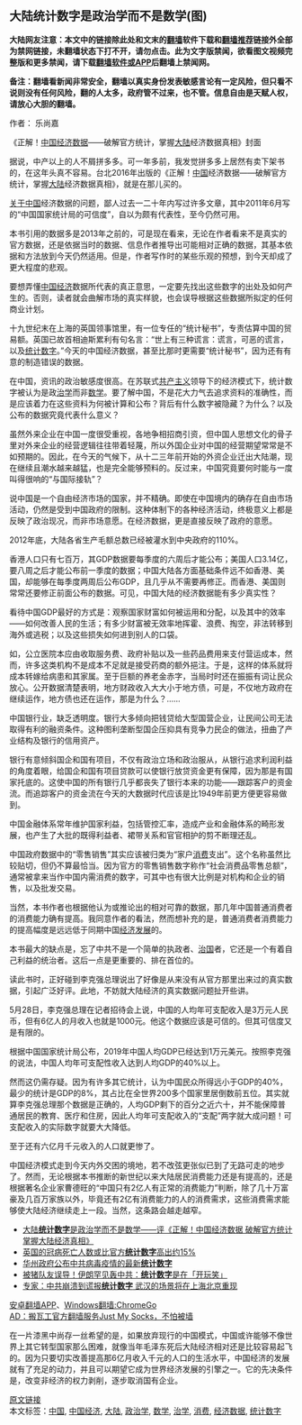  <h2>大陆统计数字是政治学而不是数学(图)</h2> <p class="notice"><b>大陆网友注意：本文中的链接除此处和文末的<a href="https://github.com/bannedbook/fanqiang" >翻墙</a>软件下载和<a href="https://github.com/killgcd/justmysocks/blob/master/README.md">翻墙推荐</a>链接外全部为禁网链接，未翻墙状态下打不开，请勿点击。此为文字版禁闻，欲看图文视频完整版和更多禁闻，请下载<a href="https://github.com/bannedbook/fanqiang">翻墙软件或APP</a>后翻墙上禁闻网。</p><p>备注：翻墙看新闻非常安全，翻墙以真实身份发表敏感言论有一定风险，但只看不说则没有任何风险，翻的人太多，政府管不过来，也不管。信息自由是天赋人权，请放心大胆的翻墙。</b></p>  <div class="entry"> <p>作者： 乐尚嘉</p> <p id="conimg">《正解！<a href="https://www.bannedbook.org/bnews/tag/%E4%B8%AD%E5%9B%BD/" class="st_tag internal_tag" rel="tag" title="标签 中国 下的日志">中国</a><a href="https://www.bannedbook.org/bnews/tag/%E7%BB%8F%E6%B5%8E%E6%95%B0%E6%8D%AE/" class="st_tag internal_tag" rel="tag" title="标签 经济数据 下的日志">经济数据</a>——破解官方统计，掌握<a href="https://www.bannedbook.org/bnews/tag/%e5%a4%a7%e9%99%86/" class="st_tag internal_tag" rel="tag" title="标签 大陆 下的日志">大陆</a>经济数据真相》封面</p> <p>据说，中产以上的人不屑拼多多。可一年多前，我发觉拼多多上居然有卖下架书的，在这年头真不容易。台北2016年出版的《正解！<span class='wp_keywordlink_affiliate'><a href="https://www.bannedbook.org/" title="中国" target="_blank">中国</a></span>经济数据——破解官方统计，掌握<span class='wp_keywordlink_affiliate'><a href="https://www.bannedbook.org/" title="大陆" target="_blank">大陆</a></span>经济数据真相》，就是在那儿买的。</p> <p><span class='wp_keywordlink'><a href="https://www.bannedbook.org/forum2/topic19.html" title="关于中国的一百个常识" target="_blank">关于中国</a></span>经济数据的问题，鄙人过去一二十年内写过许多文章，其中2011年6月写的“中国国家统计局的可信度”，自以为颇有代表性，至今仍然可用。</p> <p>本书引用的数据多是2013年之前的，可是现在看来，无论在作者看来不是真实的官方数据，还是依据当时的数据、信息作者推导出可能相对正确的数据，其基本依据和方法放到今天仍然适用。但是，作者写作时的某些乐观的预想，到今天却成了更大程度的悲观。</p> <p>要想弄懂<a href="https://www.bannedbook.org/bnews/tag/%e4%b8%ad%e5%9b%bd%e7%bb%8f%e6%b5%8e/" class="st_tag internal_tag" rel="tag" title="标签 中国经济 下的日志">中国经济</a>数据所代表的真正意思，一定要先找出这些数字的出处及如何产生的。否则，读者就会曲解市场的真实样貌，也会误导根据这些数据所拟定的任何商业计划。</p>  <p>十九世纪末在上海的英国领事馆里，有一位专任的“统计秘书”，专责估算中国的贸易额。英国已故首相迪斯累利有句名言：“世上有三种谎言：谎言，可恶的谎言，以及<a href="https://www.bannedbook.org/bnews/tag/%E7%BB%9F%E8%AE%A1%E6%95%B0%E5%AD%97/" class="st_tag internal_tag" rel="tag" title="标签 统计数字 下的日志">统计数字</a>。”今天的中国经济数据，甚至比那时更需要“统计秘书”，因为还有有意的制造错误的数据。</p> <p>在中国，资讯的政治敏感度很高。在苏联式<span class='wp_keywordlink'><a href="https://www.bannedbook.org/forum2/topic6177.html" title="《共产主义的终极目的》" target="_blank">共产主义</a></span>领导下的经济模式下，统计数字被认为是政<a href="https://www.bannedbook.org/bnews/tag/%E6%B2%BB%E5%AD%A6/" class="st_tag internal_tag" rel="tag" title="标签 治学 下的日志">治学</a>而非<a href="https://www.bannedbook.org/bnews/tag/%e6%95%b0%e5%ad%a6/" class="st_tag internal_tag" rel="tag" title="标签 数学 下的日志">数学</a>。要了解中国，不是花大力气去追求资料的准确性，而是应该着力在这些资料为何被计算和公布？背后有什么数字被隐藏？为什么？以及公布的数据究竟代表什么意义？</p> <p>虽然外来企业在中国一度很受重视，各地争相招商引资，但中国人思想文化的骨子里对外来企业的经营逻辑往往带着轻蔑，所以外国企业对中国的经营期望常常是不如预期的。因此，在今天的气候下，从十二三年前开始的外资企业迁出大陆潮，现在继续且潮水越来越猛，也是完全能够预料的。反过来，中国究竟要何时能与一度叫得很响的“与国际接轨”？</p> <p>说中国是一个自由经济市场的国家，并不精确。即使在中国境内的确存在自由市场活动，仍然是受到中国政府的限制。这种体制下的各种经济活动，终极意义上都是反映了政治现况，而非市场意愿。在经济数据，更是直接反映了政府的意愿。</p> <p>2012年底，大陆各省生产毛额总数已经被灌水到中央政府的110%。</p> <p>香港人口只有七百万，其GDP数据要每季度的六周后才能公布；美国人口3.14亿，要八周之后才能公布前一季度的数据；中国大陆各方面基础条件远不如香港、美国，却能够在每季度两周后公布GDP，且几乎从不需要再修正。而香港、美国则常常还要修正前面公布的数据。可见，中国大陆的经济数据能有多少真实性？</p>  <p>看待中国GDP最好的方式是：观察国家财富如何被运用和分配，以及其中的效率——如何改善人民的生活；有多少财富被无效率地挥霍、浪费、掏空，非法转移到海外或逃税；以及这些损失如何进到别人的口袋。</p> <p>如，公立医院本应由收取服务费、政府补贴以及一些药品费用来支付营运成本，然而，许多这类机构不是成本不足就是接受药商的额外挹注。于是，这样的体系就将成本转嫁给病患和其家属。至于巨额的养老金赤字，当局时时还在振振有词让民众放心。公开数据清楚表明，地方财政收入大大小于地方债，可是，不仅地方政府在继续运作，地方债也还在运作，那是为什么？……</p> <p>中国银行业，缺乏透明度。银行大多倾向把钱贷给大型国营企业，让民间公司无法取得有利的融资条件。这种图利垄断型国企压抑具有竞争力民企的做法，扭曲了产业结构及银行的信用资产。</p> <p>银行有意倾斜国企和国有项目，不仅有政治立场和政治服从，从银行追求利润利益的角度着眼，给国企和国有项目贷款可以使银行放贷资金更有保障，因为那是有国家托底的。这使中国的所有银行几乎都丧失了银行本来的功能——跟踪客户的资金流。而追踪客户的资金流在今天的大数据时代应该是比1949年前更方便更容易做到。</p> <p>中国金融体系常年维护国家利益，包括管控汇率，造成产业和金融体系的畸形发展，也产生了大批的既得利益者、裙带关系和官官相护的剪不断理还乱。</p> <p>中国政府数据中的“零售销售”其实应该被归类为“家户<a href="https://www.bannedbook.org/bnews/tag/%e6%b6%88%e8%b4%b9/" class="st_tag internal_tag" rel="tag" title="标签 消费 下的日志">消费</a>支出”。这个名称虽然比较贴切，但仍不算最恰当。因为官方的零售销售数字称作“社会消费品零售总额”，通常被拿来当作中国内需消费的数字，可其中也有很大比例是对机构和企业的销售，以及批发交易。</p>  <p>当然，本书作者也根据他认为或推论出的相对可靠的数据，那几年中国普通消费者的消费能力确有提高。我同意作者的看法，然而想补充的是，普通消费者消费能力的提高幅度是远远低于同期中国<span class='wp_keywordlink'><a href="https://www.bannedbook.org/forum2/topic869.html" title="宪政、法治和经济发展——走向市场经济的制度保障" target="_blank">经济发展</a></span>的。</p> <p>本书最大的缺点是，忘了中共不是一个简单的执政者、<span class='wp_keywordlink'><a href="https://www.bannedbook.org/forum24/topic8925.html" title="《治国大道》" target="_blank">治国</a></span>者，它还是一个有着自己利益的统治者。这后一点是更重要的、排在首位的。</p> <p>读此书时，正好碰到李克强总理说出了好像是从来没有从官方那里出来过的真实数据，引起广泛好评。此地，不妨就大陆经济的真实数据问题扯开些讲。</p> <p>5月28日，李克强总理在记者招待会上说，中国的人均年可支配收入是3万元人民币，但有6亿人的月收入也就是1000元。他这个数据应该是可信的。但其可信度又是有限的。</p> <p>根据中国国家统计局公布，2019年中国人均GDP已经达到1万元美元。按照李克强的说法，中国人均年可支配性收入达到人均GDP的40%以上。</p> <p>然而这仍需存疑。因为有许多其它统计，认为中国民众所得远小于GDP的40%，最少的统计是GDP的8%，其占比在全世界200多个国家里居倒数前五位。其实就算李克强总理那个数据是正确的，人均GDP剩下的百分之近六十，并不能保障普通居民的教育、医疗和住房，因此人均年可支配收入的“支配”两字就大成问题！可支配收入的实际数字就要大大降低。</p>  <p>至于还有六亿月千元收入的人口就更惨了。</p> <p>中国经济模式走到今天内外交困的境地，若不改弦更张似已到了无路可走的地步了。然而，无论根据本书推断的新世纪以来大陆居民消费能力还是有提高的，还是根据著名企业家曹德旺的“中国只有2亿人有正常的消费能力”判断，除了几十万富豪及几百万家族以外，毕竟还有2亿有消费能力的人的消费需求，这些消费需求能够使大陆经济继续走上一段。当然，这条路会越走越窄。</p> <ul class='op-related-articles' title='相关阅读'> <li><a href='https://www.bannedbook.org/bnews/baitai/20200603/1338883.html' target='_blank'>大陆<b>统计数字</b>是政治学而不是数学&#8212;&#8212;评&#12298;正解&#65281;中国经济数据 破解官方统计 掌握大陆经济真相&#12299;</a></li> <li><a href='https://www.bannedbook.org/bnews/baitai/20200414/1312298.html' target='_blank'>英国的冠病死亡人数或比官方<b>统计数字</b>高出约15%</a></li> <li><a href='https://www.bannedbook.org/bnews/worldnews/usa/20200414/1312007.html' target='_blank'>华州政府公布中共病毒疫情的最新<b>统计数字</b></a></li> <li><a href='https://www.bannedbook.org/bnews/topimagenews/20200407/1307952.html' target='_blank'>被猪队友误导！伊朗罕见轰中共：<b>统计数字</b>是在「开玩笑」</a></li> <li><a href='https://www.bannedbook.org/bnews/cnnews/20200205/1270993.html' target='_blank'>专家：中共崩溃到谎报<b>统计数字</b> 武汉的场景将在上海北京重现</a></li> </ul> <div class="texttj"> <a href="https://github.com/bannedbook/fanqiang/wiki/%E7%A6%81%E9%97%BB%E7%BD%91%E5%AE%89%E5%8D%93%E7%BF%BB%E5%A2%99%E6%96%B0%E9%97%BBAPP" target="_blank">安卓翻墙APP</a>、<a href="https://github.com/bannedbook/fanqiang/wiki/Chrome%E4%B8%80%E9%94%AE%E7%BF%BB%E5%A2%99%E5%8C%85" target="_blank">Windows翻墙:ChromeGo</a><br/> <a href="https://github.com/killgcd/justmysocks/blob/master/README.md" target="_blank">AD：搬瓦工官方翻墙服务Just My Socks，不怕被墙</a> </div><p>在一片漆黑中尚存一丝希望的是，如果放弃现行的中国模式，中国或许能够不像世界上其它转型国家那么困难，就像当年毛泽东死后大陆经济相对还是比较容易起飞的。因为只要切实改善提高那6亿月收入千元的人口的生活水平，中国经济的发展就有了充足的动力，并且可以期望它成为世界经济发展的引擎之一。它的先决条件是，改变非经济的权力剥削，逐步取消国有企业。</p><a name='sharetosocial'></a>         <div><a href='https://www.bannedbook.org/bnews/comments/20200604/1339376.html'>原文链接</a></div>  </div><!--END ENTRY--> <div class="postfooter"> <div>本文标签：<a href="https://www.bannedbook.org/bnews/tag/%E4%B8%AD%E5%9B%BD/" rel="tag">中国</a>, <a href="https://www.bannedbook.org/bnews/tag/%e4%b8%ad%e5%9b%bd%e7%bb%8f%e6%b5%8e/" rel="tag">中国经济</a>, <a href="https://www.bannedbook.org/bnews/tag/%e5%a4%a7%e9%99%86/" rel="tag">大陆</a>, <a href="https://www.bannedbook.org/bnews/tag/%e6%94%bf%e6%b2%bb%e5%ad%a6/" rel="tag">政治学</a>, <a href="https://www.bannedbook.org/bnews/tag/%e6%95%b0%e5%ad%a6/" rel="tag">数学</a>, <a href="https://www.bannedbook.org/bnews/tag/%E6%B2%BB%E5%AD%A6/" rel="tag">治学</a>, <a href="https://www.bannedbook.org/bnews/tag/%e6%b6%88%e8%b4%b9/" rel="tag">消费</a>, <a href="https://www.bannedbook.org/bnews/tag/%E7%BB%8F%E6%B5%8E%E6%95%B0%E6%8D%AE/" rel="tag">经济数据</a>, <a href="https://www.bannedbook.org/bnews/tag/%E7%BB%9F%E8%AE%A1%E6%95%B0%E5%AD%97/" rel="tag">统计数字</a></div>  </div><!--END POSTFOOTER--> 